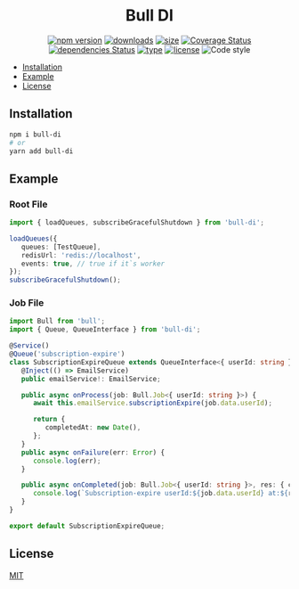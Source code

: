 <h1 align="center">Bull DI</h1>

<div align="center">

[![npm version](https://badge.fury.io/js/bull-di.svg)](https://badge.fury.io/js/bull-di)
[![downloads](https://img.shields.io/npm/dm/bull-di.svg)](https://www.npmjs.com/package/bull-di)
[![size](https://img.shields.io/bundlephobia/minzip/bull-di)](https://bundlephobia.com/result?p=bull-di)
[![Coverage Status](https://img.shields.io/codecov/c/github/muzikanto/bull-di/master.svg)](https://codecov.io/gh/muzikanto/bull-di/branch/master)
[![dependencies Status](https://david-dm.org/bull-di/status.svg)](https://david-dm.org/bull-di)
[![type](https://badgen.net/npm/types/bull-di)](https://badgen.net/npm/types/bull-di)
[![license](https://img.shields.io/badge/license-MIT-blue.svg)](https://github.com/muzikanto/bull-di/blob/master/LICENSE)
![Code style](https://img.shields.io/badge/code_style-prettier-ff69b4.svg)

</div>

<!-- TOC -->

-  [Installation](#installation)
-  [Example](#example)
-  [License](#license)

<!-- /TOC -->

## Installation

```sh
npm i bull-di
# or
yarn add bull-di
```

## Example

### Root File

```typescript jsx
import { loadQueues, subscribeGracefulShutdown } from 'bull-di';

loadQueues({
   queues: [TestQueue],
   redisUrl: 'redis://localhost',
   events: true, // true if it`s worker
});
subscribeGracefulShutdown();
```

### Job File

```typescript jsx
import Bull from 'bull';
import { Queue, QueueInterface } from 'bull-di';

@Service()
@Queue('subscription-expire')
class SubscriptionExpireQueue extends QueueInterface<{ userId: string }, { completedAt: Date }> {
   @Inject(() => EmailService)
   public emailService!: EmailService;

   public async onProcess(job: Bull.Job<{ userId: string }>) {
      await this.emailService.subscriptionExpire(job.data.userId);

      return {
         completedAt: new Date(),
      };
   }
   public async onFailure(err: Error) {
      console.log(err);
   }

   public async onCompleted(job: Bull.Job<{ userId: string }>, res: { completedAt: Date }) {
      console.log(`Subscription-expire userId:${job.data.userId} at:${res.completedAt}`);
   }
}

export default SubscriptionExpireQueue;
```

## License

[MIT](LICENSE)
